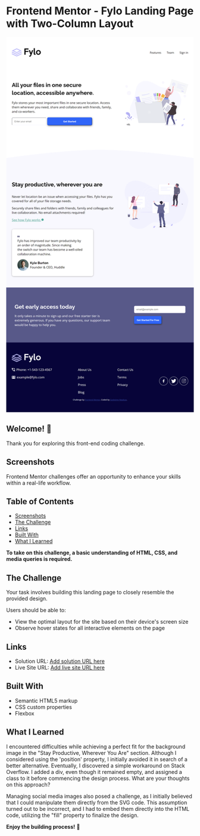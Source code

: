 # Frontend Mentor - Fylo Landing Page with Two-Column Layout

![Design preview for the Fylo Landing Page with Two-Column Layout challenge](./design-result/result-design.png)

## Welcome! 👋

Thank you for exploring this front-end coding challenge.

## Screenshots

Frontend Mentor challenges offer an opportunity to enhance your skills within a real-life workflow.

## Table of Contents

- [Screenshots](#screenshots)
- [The Challenge](#the-challenge)
- [Links](#links)
- [Built With](#built-with)
- [What I Learned](#what-i-learned)

**To take on this challenge, a basic understanding of HTML, CSS, and media queries is required.**

## The Challenge

Your task involves building this landing page to closely resemble the provided design.

Users should be able to:

- View the optimal layout for the site based on their device's screen size
- Observe hover states for all interactive elements on the page

## Links

- Solution URL: [Add solution URL here]()
- Live Site URL: [Add live site URL here]()

## Built With

- Semantic HTML5 markup
- CSS custom properties
- Flexbox

## What I Learned

I encountered difficulties while achieving a perfect fit for the background image in the "Stay Productive, Wherever You Are" section. Although I considered using the 'position' property, I initially avoided it in search of a better alternative. Eventually, I discovered a simple workaround on Stack Overflow. I added a div, even though it remained empty, and assigned a class to it before commencing the design process. What are your thoughts on this approach?

Managing social media images also posed a challenge, as I initially believed that I could manipulate them directly from the SVG code. This assumption turned out to be incorrect, and I had to embed them directly into the HTML code, utilizing the "fill" property to finalize the design.

**Enjoy the building process!** 🚀
